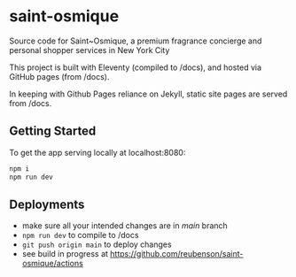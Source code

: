 # saint-osmique

Source code for Saint~Osmique, a premium fragrance concierge and personal shopper services in New York City

This project is built with Eleventy (compiled to /docs), and hosted via GitHub pages (from /docs).

In keeping with Github Pages reliance on Jekyll, static site pages are served from /docs.

## Getting Started
To get the app serving locally at localhost:8080:
```bash
npm i
npm run dev
```

## Deployments
- make sure all your intended changes are in *main* branch
- `npm run dev` to compile to /docs
- `git push origin main` to deploy changes
- see build in progress at https://github.com/reubenson/saint-osmique/actions